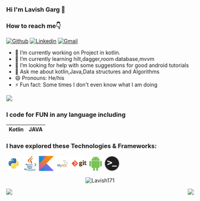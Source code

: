 ### Hi I'm Lavish Garg 👋

### How to reach me👇

[![Github](https://img.shields.io/badge/-Github-000?style=flat&logo=Github&logoColor=white)](https://github.com/Lavish171)
[![Linkedin](https://img.shields.io/badge/-LinkedIn-blue?style=flat&logo=Linkedin&logoColor=white)](https://www.linkedin.com/in/garg-lavish/)
[![Gmail](https://img.shields.io/badge/-Gmail-c14438?style=flat&logo=Gmail&logoColor=white)](mailto:elavishgarg36@gmail.com)

- 🔭 I’m currently working on Project in kotlin.
- 🌱 I’m currently learning hilt,dagger,room database,mvvm
- 🤔 I’m looking for help with some suggestions for good android tutorials
- 💬 Ask me about kotlin,Java,Data structures and Algorithms
- 😄 Pronouns: He/his
- ⚡ Fun fact: Some times I don't even know what I am doing

<img src ="https://github-readme-stats.vercel.app/api?username=Lavish171&&show_icons=true&title_color=ffffff&icon_color=bb2acf&text_color=daf7dc&bg_color=151515">

### I code for FUN in any language including   
 | Kotlin| JAVA  | 
 | :---: | :---: | 

### I have explored these Technologies & Frameworks: 
<code><img height="40" src="https://raw.githubusercontent.com/github/explore/80688e429a7d4ef2fca1e82350fe8e3517d3494d/topics/python/python.png"></code>
<code><img height="40" src="https://raw.githubusercontent.com/github/explore/80688e429a7d4ef2fca1e82350fe8e3517d3494d/topics/java/java.png"></code>
<code><img height="40" src="https://raw.githubusercontent.com/github/explore/80688e429a7d4ef2fca1e82350fe8e3517d3494d/topics/kotlin/kotlin.png"></code>
<code><img height="40" src="https://raw.githubusercontent.com/github/explore/80688e429a7d4ef2fca1e82350fe8e3517d3494d/topics/mysql/mysql.png"></code>
<code><img height="40" src="https://raw.githubusercontent.com/github/explore/80688e429a7d4ef2fca1e82350fe8e3517d3494d/topics/git/git.png"></code>
<code><img height="40" src="https://raw.githubusercontent.com/github/explore/80688e429a7d4ef2fca1e82350fe8e3517d3494d/topics/android/android.png"></code>
<code><img height="40" src="https://raw.githubusercontent.com/github/explore/80688e429a7d4ef2fca1e82350fe8e3517d3494d/topics/terminal/terminal.png"></code>

<p align="center"> <img src="https://komarev.com/ghpvc/?username=Lavish171" alt="Lavish171" /> </p>

<img align="left" src="https://github-readme-stats.vercel.app/api?username=Lavish171&theme=tokyonight&show_icons=true" />

<img align="right" src="https://github-readme-stats.vercel.app/api/top-langs/?username=Lavish171&theme=tokyonight&show_icons=true" />
